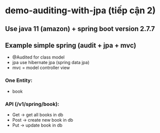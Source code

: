 # demo-auditing-with-jpa (tiếp cận 2)
## Use java 11 (amazon) + spring boot version 2.7.7
## Example simple spring (audit + jpa + mvc)
* @Audited for class model
* jpa use hibernate jpa (spring data jpa)
* mvc = model controller view
### One Entity:
* book
### API (/v1/spring/book):
* Get -> get all books in db
* Post -> create new book in db
* Put -> update book in db
